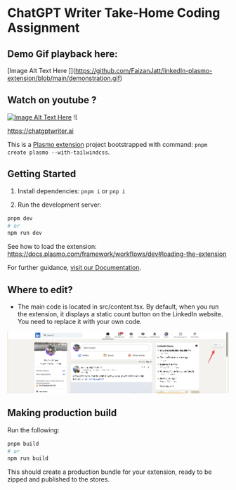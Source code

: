 # ChatGPT Writer Take-Home Coding Assignment

## Demo Gif playback here:
[Image Alt Text Here
]](https://github.com/FaizanJatt/linkedIn-plasmo-extension/blob/main/demonstration.gif)

## Watch on youtube ?
[![Image Alt Text Here](https://img.youtube.com/vi/Fs9fbXMCvPY/0.jpg)](https://www.youtube.com/watch?v=Fs9fbXMCvPY)
![


https://chatgptwriter.ai

This is a [Plasmo extension](https://docs.plasmo.com/) project bootstrapped with command: `pnpm create plasmo --with-tailwindcss`.

## Getting Started

1. Install dependencies: `pnpm i` or `pnp i`

2. Run the development server:

```bash
pnpm dev
# or
npm run dev
```

See how to load the extension: https://docs.plasmo.com/framework/workflows/dev#loading-the-extension

For further guidance, [visit our Documentation](https://docs.plasmo.com/).

## Where to edit?

- The main code is located in src/content.tsx. By default, when you run the extension, it displays a static count button on the LinkedIn website. You need to replace it with your own code.

![count btn on linkedin](count_btn_on_linkedin.png)

## Making production build

Run the following:

```bash
pnpm build
# or
npm run build
```

This should create a production bundle for your extension, ready to be zipped and published to the stores.
